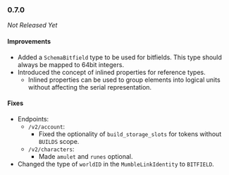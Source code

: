 ### 0.7.0

_Not Released Yet_

#### Improvements

- Added a `SchemaBitfield` type to be used for bitfields. This type should
  always be mapped to 64bit integers.
- Introduced the concept of inlined properties for reference types.
  - Inlined properties can be used to group elements into logical units without
    affecting the serial representation.

#### Fixes

- Endpoints:
  - `/v2/account`:
    - Fixed the optionality of `build_storage_slots` for tokens without `BUILDS`
      scope.
  - `/v2/characters`:
    - Made `amulet` and `runes` optional. 
- Changed the type of `worldID` in the `MumbleLinkIdentity` to `BITFIELD`.